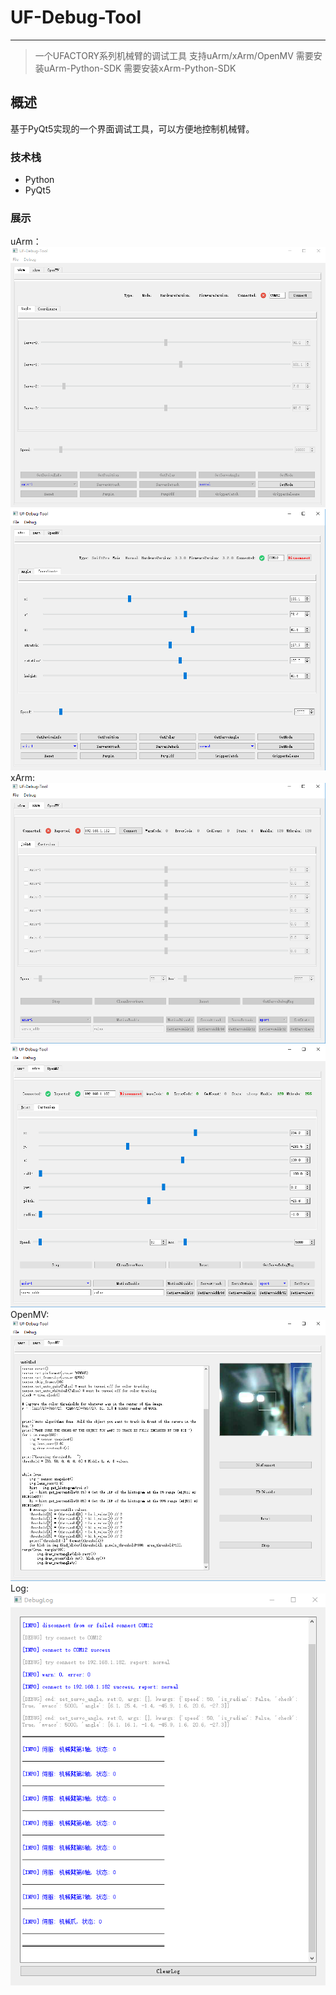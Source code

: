 # UF-Debug-Tool
---
> 一个UFACTORY系列机械臂的调试工具
> 支持uArm/xArm/OpenMV
> 需要安装uArm-Python-SDK
> 需要安装xArm-Python-SDK

## 概述
基于PyQt5实现的一个界面调试工具，可以方便地控制机械臂。

### 技术栈
- Python
- PyQt5

### 展示
uArm：
![image](doc/img/uArm-1.png)
![image](doc/img/uArm-2.png)
xArm:
![image](doc/img/xArm-1.png)
![image](doc/img/xArm-2.png)
OpenMV:
![image](doc/img/openmv.png)
Log:
![image](doc/img/log.png)